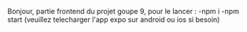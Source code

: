 Bonjour,
partie frontend du projet goupe 9, pour le lancer : 
-npm i
-npm start
(veuillez telecharger l'app expo sur android ou ios si besoin)
